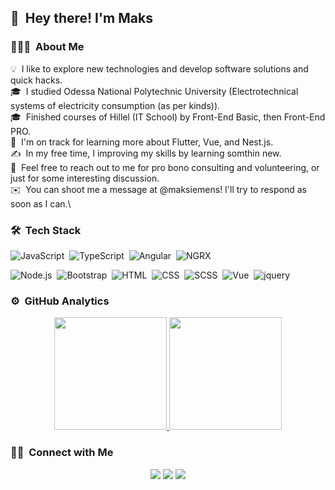 ## 👋 &nbsp;Hey there! I'm Maks

### 👨🏻‍💻 &nbsp;About Me

💡  &nbsp;I like to explore new technologies and develop software solutions and quick hacks.\
🎓 &nbsp;I studied Odessa National Polytechnic University (Electrotechnical systems of electricity consumption (as per kinds)).\
🎓 &nbsp;Finished courses of Hillel (IT School) by Front-End Basic, then Front-End PRO.\
🌱 &nbsp;I'm on track for learning more about Flutter, Vue, and Nest.js.\
✍️ &nbsp;In my free time, I improving my skills by learning somthin new.\
💬 &nbsp;Feel free to reach out to me for pro bono consulting and volunteering, or just for some interesting discussion.\
✉️ &nbsp;You can shoot me a message at @maksiemens! I'll try to respond as soon as I can.\

### 🛠 &nbsp;Tech Stack
![JavaScript](https://img.shields.io/badge/JavaScript-F7DF1E?style=for-the-badge&logo=javascript&logoColor=black)&nbsp;
![TypeScript](https://img.shields.io/badge/TypeScript-007ACC?style=for-the-badge&logo=typescript&logoColor=white)&nbsp;
![Angular](https://img.shields.io/badge/Angular-DD0031?style=for-the-badge&logo=angular&logoColor=white)&nbsp;
![NGRX](https://img.shields.io/badge/ngrx-4B314F?style=for-the-badge&logo=ngrx&logoColor=white)&nbsp;

![Node.js](https://img.shields.io/badge/Node.js-43853D?style=for-the-badge&logo=node.js&logoColor=white)&nbsp;
![Bootstrap](https://img.shields.io/badge/Bootstrap-563D7C?style=for-the-badge&logo=bootstrap&logoColor=white)&nbsp;
![HTML](https://img.shields.io/badge/HTML5-E34F26?style=for-the-badge&logo=html5&logoColor=white)&nbsp;
![CSS](https://img.shields.io/badge/CSS3-1572B6?style=for-the-badge&logo=css3&logoColor=white)&nbsp;
![SCSS](https://img.shields.io/badge/Scss-CC6699?style=for-the-badge&logo=scss&logoColor=white)&nbsp;
![Vue](https://img.shields.io/badge/Vue.js-35495E?style=for-the-badge&logo=vue.js&logoColor=4FC08D)&nbsp;
![jquery](https://img.shields.io/badge/jQuery-0769AD?style=for-the-badge&logo=jquery&logoColor=white)&nbsp;

### ⚙️ &nbsp;GitHub Analytics

<p align="center">
<a href="https://github.com/Maksiemens">
  <img height="180em" src="https://github-readme-stats-eight-theta.vercel.app/api?username=Maksiemens&show_icons=true&theme=algolia&include_all_commits=true&count_private=true"/>
  <img height="180em" src="https://github-readme-stats-eight-theta.vercel.app/api/top-langs/?username=Maksiemens&layout=compact&langs_count=8&theme=algolia"/>
</a>
</p>

### 🤝🏻 &nbsp;Connect with Me

<p align="center">
<a href="https://linkedin.com/in/maks-kondratenko-webdev"><img src="https://img.shields.io/badge/LinkedIn-0077B5?style=for-the-badge&logo=linkedin&logoColor=white"/></a>
<a href="mailto:exollerex@gmail.com"><img src="https://img.shields.io/badge/Gmail-D14836?style=for-the-badge&logo=gmail&logoColor=white"/></a>
<a href="https://telegram.im/@maksiemens"><img src="https://img.shields.io/badge/Telegram-2CA5E0?style=for-the-badge&logo=telegram&logoColor=white"/></a>
</p>

